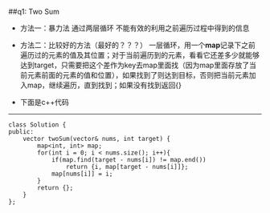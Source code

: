 ##q1: Two Sum
- 方法一：暴力法
通过两层循环
不能有效的利用之前遍历过程中得到的信息

- 方法二：比较好的方法（最好的？？？）
一层循环，用一个**map**记录下之前遍历过的元素的值及其位置；对于当前遍历到的元素，看看它还差多少就能够达到target，只需要把这个差作为key去map里面找（因为map里面存放了当前元素前面的元素的值和位置），如果找到了则达到目标，否则把当前元素加入map，继续遍历，直到找到；如果没有找到返回{}
- 下面是c++代码
------------
<pre><code>class Solution {
public:
    vector<int> twoSum(vector<int>& nums, int target) {
        map&lt;int, int&gt; map;
		for(int i = 0; i < nums.size(); i++){
			if(map.find(target - nums[i]) != map.end())
				return {i, map[target - nums[i]]};
			map[nums[i]] = i;
		}
		return {};
    }
};</code></pre>
